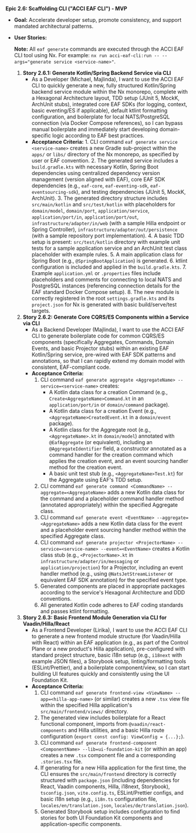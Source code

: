 **Epic 2.6: Scaffolding CLI (\"ACCI EAF CLI\") - MVP**

- **Goal:** Accelerate developer setup, promote consistency, and support mandated architectural
  patterns.
- **User Stories:**

  **Note:** All `eaf generate` commands are executed through the ACCI EAF CLI tool using Nx. For
  example: `nx run acci-eaf-cli:run -- --args="generate service <service-name>"`.

  1. **Story 2.6.1: Generate Kotlin/Spring Backend Service via CLI**
     - As a Developer (Michael, Majlinda), I want to use the ACCI EAF CLI to quickly generate a new,
       fully structured Kotlin/Spring backend service module within the Nx monorepo, complete with a
       Hexagonal Architecture layout, TDD setup (JUnit 5, MockK, ArchUnit stubs), integrated core
       EAF SDKs (for logging, context, basic eventing/ES if applicable), default ktlint formatting
       configuration, and boilerplate for local NATS/PostgreSQL connection (via Docker Compose
       references), so I can bypass manual boilerplate and immediately start developing
       domain-specific logic according to EAF best practices.
     - **Acceptance Criteria:** 1. CLI command `eaf generate service <service-name>` creates a new
       Gradle sub-project within the `apps/` or `libs/` directory of the Nx monorepo, as specified
       by user or EAF convention. 2. The generated service includes a `build.gradle.kts` with
       necessary Kotlin, Spring Boot dependencies using centralized dependency version management
       (version aligned with EAF), core EAF SDK dependencies (e.g., `eaf-core`, `eaf-eventing-sdk`,
       `eaf-eventsourcing-sdk`), and testing dependencies (JUnit 5, MockK, ArchUnit). 3. The
       generated directory structure includes `src/main/kotlin` and `src/test/kotlin` with
       placeholders for `domain/model`, `domain/port`, `application/service`, `application/port/in`,
       `application/port/out`, `infrastructure/adapter/in/web` (with a sample Hilla endpoint or
       Spring Controller), `infrastructure/adapter/out/persistence` (with a sample repository port
       implementation). 4. A basic TDD setup is present: `src/test/kotlin` directory with example
       unit tests for a sample application service and an ArchUnit test class placeholder with
       example rules. 5. A main application class for Spring Boot (e.g., `@SpringBootApplication`)
       is generated. 6. ktlint configuration is included and applied in the `build.gradle.kts`. 7.
       Example `application.yml` or `.properties` files include placeholders and comments for
       connecting to local NATS and PostgreSQL instances (referencing connection details for the EAF
       standard Docker Compose setup). 8. The new module is correctly registered in the root
       `settings.gradle.kts` and its `project.json` for Nx is generated with basic build/serve/test
       targets.
  2. **Story 2.6.2: Generate Core CQRS/ES Components within a Service via CLI**
     - As a Backend Developer (Majlinda), I want to use the ACCI EAF CLI to generate boilerplate
       code for common CQRS/ES components (specifically Aggregates, Commands, Domain Events, and
       basic Projector stubs) within an existing EAF Kotlin/Spring service, pre-wired with EAF SDK
       patterns and annotations, so that I can rapidly extend my domain model with consistent,
       EAF-compliant code.
     - **Acceptance Criteria:**
       1. CLI command `eaf generate aggregate <AggregateName> --service=<service-name>` creates:
          - A Kotlin data class for a creation Command (e.g., `Create<AggregateName>Command.kt` in
            an `application/port/in` or `domain/command` package).
          - A Kotlin data class for a creation Event (e.g., `<AggregateName>CreatedEvent.kt` in a
            `domain/event` package).
          - A Kotlin class for the Aggregate root (e.g., `<AggregateName>.kt` in `domain/model`)
            annotated with `@EafAggregate` (or equivalent), including an `@AggregateIdentifier`
            field, a constructor annotated as a command handler for the creation command which
            applies the creation event, and an event sourcing handler method for the creation event.
          - A basic unit test stub (e.g., `<AggregateName>Test.kt`) for the Aggregate using EAF\'s
            TDD setup.
       2. CLI command `eaf generate command <CommandName> --aggregate=<AggregateName>` adds a new
          Kotlin data class for the command and a placeholder command handler method (annotated
          appropriately) within the specified Aggregate class.
       3. CLI command `eaf generate event <EventName> --aggregate=<AggregateName>` adds a new Kotlin
          data class for the event and a placeholder event sourcing handler method within the
          specified Aggregate class.
       4. CLI command
          `eaf generate projector <ProjectorName> --service=<service-name> --event=<EventName>`
          creates a Kotlin class stub (e.g., `<ProjectorName>.kt` in
          `infrastructure/adapter/in/messaging` or `application/projection`) for a Projector,
          including an event handler method (e.g., using `@NatsJetStreamListener` or equivalent EAF
          SDK annotation) for the specified event type.
       5. Generated components are placed in appropriate packages according to the service\'s
          Hexagonal Architecture and DDD conventions.
       6. All generated Kotlin code adheres to EAF coding standards and passes ktlint formatting.
  3. **Story 2.6.3: Basic Frontend Module Generation via CLI for Vaadin/Hilla/React**
     - As a Frontend Developer (Lirika), I want to use the ACCI EAF CLI to generate a new frontend
       module structure (for Vaadin/Hilla with React) within an EAF application (e.g., as part of
       the Control Plane or a new product\'s Hilla application), pre-configured with standard
       project structure, basic i18n setup (e.g., `i18next` with example JSON files), a Storybook
       setup, linting/formatting tools (ESLint/Prettier), and a boilerplate component/view, so I can
       start building UI features quickly and consistently using the UI Foundation Kit.
     - **Acceptance Criteria:**
       1. CLI command `eaf generate frontend-view <ViewName> --app=<hilla-app-name>` (or similar)
          creates a new `.tsx` view file within the specified Hilla application\'s
          `src/main/frontend/views/` directory.
       2. The generated view includes boilerplate for a React functional component, imports from
          `@vaadin/react-components` and Hilla utilities, and a basic Hilla route configuration
          (`export const config: ViewConfig = {...};`).
       3. CLI command `eaf generate frontend-component <ComponentName> --lib=ui-foundation-kit` (or
          within an app) creates a new `.tsx` component file and a corresponding `.stories.tsx`
          file.
       4. If generating for a new Hilla application for the first time, the CLI ensures the
          `src/main/frontend` directory is correctly structured with `package.json` (including
          dependencies for React, Vaadin components, Hilla, i18next, Storybook), `tsconfig.json`,
          `vite.config.ts`, ESLint/Prettier configs, and basic i18n setup (e.g., `i18n.ts`
          configuration file, `locales/en/translation.json`, `locales/de/translation.json`).
       5. Generated Storybook setup includes configuration to find stories for both UI Foundation
          Kit components and application-specific components.
